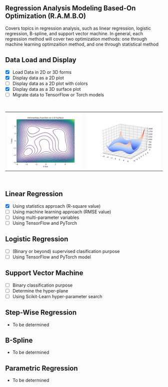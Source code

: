 ## Regression Analysis Modeling Based-On Optimization (R.A.M.B.O) ##

Covers topics in regression analysis, such as linear regression, logistic regression, B-spline, and support vector machine. In general, each regression method will cover two optimization methods: one through machine learning optimzaition method, and one through statistical method

## Data Load and Display ##
- [X] Load Data in 2D or 3D forms
- [X] Display data as a 2D plot
- [ ] Display data as a 2D plot with colors
- [X] Display data as a 3D surface plot
- [ ] Migrate data to TensorFlow or Torch models

<br/>
<table> <tr>
<td> <img src='./assets/himmelblau_2D.png'> </td>
<td> <img src='./assets/himmelblau_3D.png'> </td>
</tr> </table>
<br/>

## Linear Regression ##
- [X] Using statistics approach (R-square value)
- [ ] Using machine learning approach (RMSE value)
- [ ] Using multi-parameter variables
- [ ] Using TensorFlow and PyTorch

## Logistic Regression ##
- [ ] (Binary or beyond) supervised clasification purpose
- [ ] Using TensorFlow and PyTorch model

## Support Vector Machine ##
- [ ] Binary classification purpose
- [ ] Determine the hyper-plane
- [ ] Using Scikit-Learn hyper-parameter search

## Step-Wise Regression ##
- To be determined

## B-Spline ##
- To be determined

## Parametric Regression ##
- To be determined
